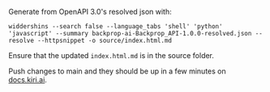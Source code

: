 Generate from OpenAPI 3.0's resolved json with:

```
widdershins --search false --language_tabs 'shell' 'python' 'javascript' --summary backprop-ai-Backprop_API-1.0.0-resolved.json --resolve --httpsnippet -o source/index.html.md
```

Ensure that the updated `index.html.md` is in the source folder.

Push changes to main and they should be up in a few minutes on [docs.kiri.ai](http://docs.kiri.ai).
